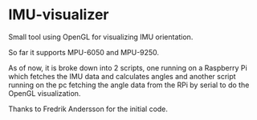 # IMU-visualizer
Small tool using OpenGL for visualizing IMU orientation.

So far it supports MPU-6050 and MPU-9250.

As of now, it is broke down into 2 scripts, one running on a Raspberry Pi which fetches the IMU data and calculates angles and another script running on the pc fetching the angle data from the RPi by serial to do the OpenGL visualization.

Thanks to Fredrik Andersson for the initial code.
